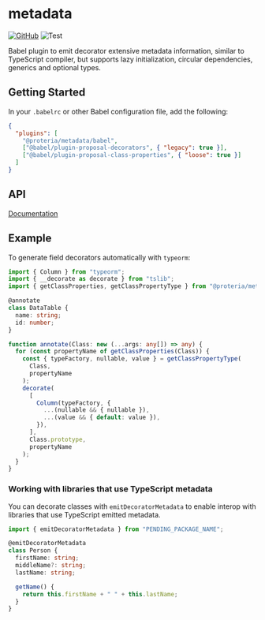 # metadata

[![GitHub](https://img.shields.io/badge/GitHub-Repo-green.svg)](https://github.com/proteriax/metadata) ![Test](https://github.com/proteriax/metadata/actions/workflows/test.yml/badge.svg)

Babel plugin to emit decorator extensive metadata information, similar to TypeScript
compiler, but supports lazy initialization, circular dependencies, generics
and optional types.

## Getting Started

In your `.babelrc` or other Babel configuration file, add the following:

```json
{
  "plugins": [
    "@proteria/metadata/babel",
    ["@babel/plugin-proposal-decorators", { "legacy": true }],
    ["@babel/plugin-proposal-class-properties", { "loose": true }]
  ]
}
```

## API

[Documentation](https://proteriax.github.io/metadata)

## Example

To generate field decorators automatically with `typeorm`:

```ts
import { Column } from "typeorm";
import { __decorate as decorate } from "tslib";
import { getClassProperties, getClassPropertyType } from "@proteria/metadata";

@annotate
class DataTable {
  name: string;
  id: number;
}

function annotate(Class: new (...args: any[]) => any) {
  for (const propertyName of getClassProperties(Class)) {
    const { typeFactory, nullable, value } = getClassPropertyType(
      Class,
      propertyName
    );
    decorate(
      [
        Column(typeFactory, {
          ...(nullable && { nullable }),
          ...(value && { default: value }),
        }),
      ],
      Class.prototype,
      propertyName
    );
  }
}
```

### Working with libraries that use TypeScript metadata

You can decorate classes with `emitDecoratorMetadata` to enable interop
with libraries that use TypeScript emitted metadata.

```ts
import { emitDecoratorMetadata } from "PENDING_PACKAGE_NAME";

@emitDecoratorMetadata
class Person {
  firstName: string;
  middleName?: string;
  lastName: string;

  getName() {
    return this.firstName + " " + this.lastName;
  }
}
```
